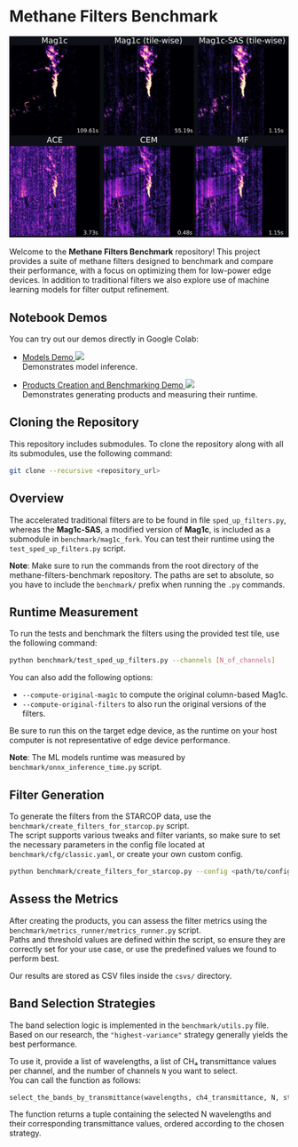 # Methane Filters Benchmark

<img src="resources/filters_visualization.png" alt="Filters Visualization" width="800"/>

Welcome to the **Methane Filters Benchmark** repository! This project provides a suite of methane filters designed to benchmark and compare their performance, with a focus on optimizing them for low-power edge devices. In addition to traditional filters we also explore use of machine learning models for filter output refinement.

## Notebook Demos

You can try out our demos directly in Google Colab:

- <a href="https://colab.research.google.com/github/your-org/your-repo/blob/main/ntbs/Models_demo.ipynb"> Models Demo <img src="https://colab.research.google.com/assets/colab-badge.svg" height=16px></a>  
  Demonstrates model inference.

- <a href="https://colab.research.google.com/github/your-org/your-repo/blob/main/ntbs/Products_demo.ipynb"> Products Creation and Benchmarking Demo <img src="https://colab.research.google.com/assets/colab-badge.svg" height=16px></a>  
  Demonstrates generating products and measuring their runtime.

## Cloning the Repository

This repository includes submodules. To clone the repository along with all its submodules, use the following command:

```bash
git clone --recursive <repository_url>
```

## Overview

The accelerated traditional filters are to be found in file `sped_up_filters.py`, whereas the **Mag1c-SAS**, a modified version of **Mag1c**, is included as a submodule in `benchmark/mag1c_fork`. You can test their runtime using the `test_sped_up_filters.py` script.

**Note**: Make sure to run the commands from the root directory of the methane-filters-benchmark repository. The paths are set to absolute, so you have to include the `benchmark/` prefix when running the `.py` commands.

## Runtime Measurement

To run the tests and benchmark the filters using the provided test tile, use the following command:

```bash
python benchmark/test_sped_up_filters.py --channels [N_of_channels]
```

You can also add the following options:
- `--compute-original-mag1c` to compute the original column-based Mag1c.
- `--compute-original-filters` to also run the original versions of the filters.

Be sure to run this on the target edge device, as the runtime on your host computer is not representative of edge device performance.

**Note**: The ML models runtime was measured by `benchmark/onnx_inference_time.py` script.

## Filter Generation

To generate the filters from the STARCOP data, use the `benchmark/create_filters_for_starcop.py` script.  
The script supports various tweaks and filter variants, so make sure to set the necessary parameters in the config file located at `benchmark/cfg/classic.yaml`, or create your own custom config.
```bash
python benchmark/create_filters_for_starcop.py --config <path/to/config.yaml>
```

## Assess the Metrics

After creating the products, you can assess the filter metrics using the `benchmark/metrics_runner/metrics_runner.py` script.  
Paths and threshold values are defined within the script, so ensure they are correctly set for your use case, or use the predefined values we found to perform best.

Our results are stored as CSV files inside the `csvs/` directory.

## Band Selection Strategies

The band selection logic is implemented in the `benchmark/utils.py` file.  
Based on our research, the `"highest-variance"` strategy generally yields the best performance.

To use it, provide a list of wavelengths, a list of CH₄ transmittance values per channel, and the number of channels `N` you want to select.  
You can call the function as follows:

```python
select_the_bands_by_transmittance(wavelengths, ch4_transmittance, N, strategy="highest-variance")
```

The function returns a tuple containing the selected N wavelengths and their corresponding transmittance values, ordered according to the chosen strategy.
